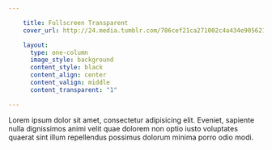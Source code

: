 ```yaml
---

    title: Fullscreen Transparent
    cover_url: http://24.media.tumblr.com/786cef21ca271002c4a434e905621d20/tumblr_mvyx8txG0p1st5lhmo1_1280.jpg

    layout:
      type: one-column
      image_style: background
      content_style: black
      content_align: center
      content_valign: middle
      content_transparent: "1"

---
```


Lorem ipsum dolor sit amet, consectetur adipisicing elit. Eveniet, sapiente nulla dignissimos animi velit quae dolorem non optio iusto voluptates quaerat sint illum repellendus possimus dolorum minima porro odio modi.

